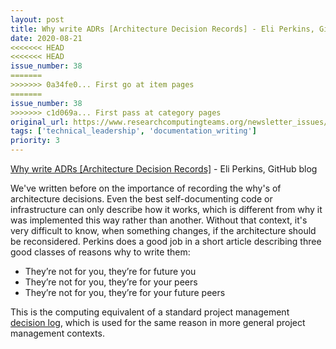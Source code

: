 ```yaml
---
layout: post
title: Why write ADRs [Architecture Decision Records] - Eli Perkins, GitHub blog
date: 2020-08-21
<<<<<<< HEAD
<<<<<<< HEAD
issue_number: 38
=======
>>>>>>> 0a34fe0... First go at item pages
=======
issue_number: 38
>>>>>>> c1d069a... First pass at category pages
original_url: https://www.researchcomputingteams.org/newsletter_issues/0038
tags: ['technical_leadership', 'documentation_writing']
priority: 3
---
```


<!-- markdownlint-disable MD033 -->
<!-- markdownlint-disable MD041 -->
<!-- markdownlint-disable MD049 -->

[Why write ADRs [Architecture Decision Records]](https://github.blog/2020-08-13-why-write-adrs/) - Eli Perkins, GitHub blog

We've written before on the importance of recording the why's of architecture decisions. Even the best self-documenting code or infrastructure can only describe how it works, which is different from why it was implemented this way rather than another. Without that context, it's very difficult to know, when something changes, if the architecture should be reconsidered.
Perkins does a good job in a short article describing three good classes of reasons why to write them:

- They’re not for you, they’re for future you
- They’re not for you, they’re for your peers
- They’re not for you, they’re for your future peers

This is the computing equivalent of a standard project management [decision log](https://www.girlsguidetopm.com/project-decision-log/), which is used for the same reason in more general project management contexts.